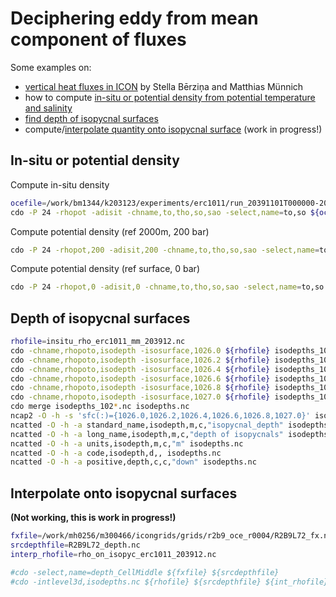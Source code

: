 # Deciphering eddy from mean component of fluxes
Some examples on:
  - [vertical heat fluxes in ICON](https://github.com/eerie-project/EERIE_hackathon_2023/blob/main/RESULTS/vertical_heat_flux_ICON_WP6_hackathon.ipynb) by Stella Bērziņa and Matthias Münnich
  - how to compute [in-situ or potential density from potential temperature and salinity](#in-situ-or-potential-density)
  - [find depth of isopycnal surfaces](#depth-of-isopycnal-surfaces)
  - compute/[interpolate quantity onto isopycnal surface](#interpolate-onto-isopycnal-surfaces) (work in progress!)


## In-situ or potential density
Compute in-situ density
```bash
ocefile=/work/bm1344/k203123/experiments/erc1011/run_20391101T000000-20391130T235845/erc1011_oce_ml_1mth_mean_20391201T000000Z.nc
cdo -P 24 -rhopot -adisit -chname,to,tho,so,sao -select,name=to,so ${ocefile} insitu_rho_erc1011_mm_203912.nc
```

Compute potential density (ref 2000m, 200 bar)
```bash
cdo -P 24 -rhopot,200 -adisit,200 -chname,to,tho,so,sao -select,name=to,so ${ocefile} rhopoto_sigma2_erc1011_mm_203912.nc
```

Compute potential density (ref surface, 0 bar)
```bash
cdo -P 24 -rhopot,0 -adisit,0 -chname,to,tho,so,sao -select,name=to,so ${ocefile} rhopoto_sigma0_erc1011_mm_203912.nc
```

## Depth of isopycnal surfaces
```bash
rhofile=insitu_rho_erc1011_mm_203912.nc
cdo -chname,rhopoto,isodepth -isosurface,1026.0 ${rhofile} isodepths_10260.nc
cdo -chname,rhopoto,isodepth -isosurface,1026.2 ${rhofile} isodepths_10262.nc
cdo -chname,rhopoto,isodepth -isosurface,1026.4 ${rhofile} isodepths_10264.nc
cdo -chname,rhopoto,isodepth -isosurface,1026.6 ${rhofile} isodepths_10266.nc
cdo -chname,rhopoto,isodepth -isosurface,1026.8 ${rhofile} isodepths_10268.nc
cdo -chname,rhopoto,isodepth -isosurface,1027.0 ${rhofile} isodepths_10270.nc
cdo merge isodepths_102*.nc isodepths.nc
ncap2 -O -h -s 'sfc(:)={1026.0,1026.2,1026.4,1026.6,1026.8,1027.0}' isodepths.nc isodepths.nc
ncatted -O -h -a standard_name,isodepth,m,c,"isopycnal_depth" isodepths.nc
ncatted -O -h -a long_name,isodepth,m,c,"depth of isopycnals" isodepths.nc
ncatted -O -h -a units,isodepth,m,c,"m" isodepths.nc
ncatted -O -h -a code,isodepth,d,, isodepths.nc
ncatted -O -h -a positive,depth,c,c,"down" isodepths.nc
```

## Interpolate onto isopycnal surfaces
**(Not working, this is work in progress!)**
```bash
fxfile=/work/mh0256/m300466/icongrids/grids/r2b9_oce_r0004/R2B9L72_fx.nc
srcdepthfile=R2B9L72_depth.nc
interp_rhofile=rho_on_isopyc_erc1011_203912.nc

#cdo -select,name=depth_CellMiddle ${fxfile} ${srcdepthfile}
#cdo -intlevel3d,isodepths.nc ${rhofile} ${srcdepthfile} ${int_rhofile}
```

